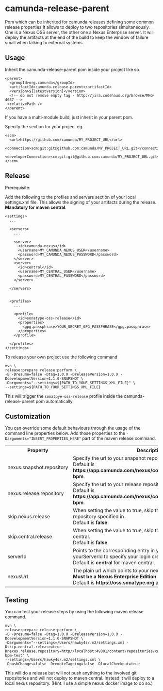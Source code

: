 camunda-release-parent
======================

Pom which can be inherited for camunda releases defining some common release properties
It allows to deploy to two repositories simultaneously. One is a Nexus OSS server, the other one a Nexus Enterprise server.
It will deploy the artifacts at the end of the build to keep the window of failure small when talking to external systems.

Usage
-----

Inherit the camunda-release-parent pom inside your project like so  
  
    <parent>
      <groupId>org.camunda</groupId>
      <artifactId>camunda-release-parent</artifactId>
      <version>${latestVersion}</version>
      <!-- do not remove empty tag - http://jira.codehaus.org/browse/MNG-4687 -->
     <relativePath />
    </parent>  
    
If you have a multi-module build, just inherit in your parent pom.  

Specify the <scm> section for your project eg.
    
    <scm>
      <url>https://github.com/camunda/MY_PROJECT_URL</url>
      <connection>scm:git:git@github.com:camunda/MY_PROJECT_URL.git</connection>
      <developerConnection>scm:git:git@github.com:camunda/MY_PROJECT_URL.git</developerConnection>
    </scm>

Release
-------

Prerequisite:  

  Add the following to the profiles and servers section of your local settings.xml file. This allows the signing of your artifacts during the release. <strong>Mandatory for maven central</strong>.
  
    <settings>
      ...
      
      <servers>
        ...
        
        <server>
          <id>camunda-nexus</id>
          <username>MY_CAMUNDA_NEXUS_USER</username>
          <password>MY_CAMUNDA_NEXUS_PASSWORD</password>
        </server>
        <server>
          <id>central</id>
          <username>MY_CENTRAL_USER</username>
          <password>MY_CENTRAL_PASSWORD</password>
        </server>
        
      </servers>
      
      
      <profiles>
        ...
        
        <profile>
          <id>sonatype-oss-release</id>
          <properties>
            <gpg.passphrase>YOUR_SECRET_GPG_PASSPHRASE</gpg.passphrase>
          </properties>
        </profile>
        
      </profiles>
    </settings>

To release your own project use the following command

    mvn \
    release:prepare release:perform \
    -B -Dresume=false -Dtag=1.0.0 -DreleaseVersion=1.0.0 -DdevelopmentVersion=1.1.0-SNAPSHOT \
    -Darguments="--settings=${PATH_TO_YOUR_SETTINGS_XML_FILE}" \
    --settings=${PATH_TO_YOUR_SETTINGS_XML_FILE}
    
This will trigger the `sonatpye-oss-release` profile inside the camunda-release-parent pom automatically.
    
Customization
-------------

You can override some default behaviours through the usage of the command line properties below. Add those properties to the `-Darguments="INSERT_PROPERTIES_HERE"` part of the maven release command.

<table>
  <tr>
    <th>Property</th><th>Description</th>
  </tr>
  <tr>
    <td>nexus.snapshot.repository</td><td>Specify the url to your snapshot repository.<br/>Default is <strong>https://app.camunda.com/nexus/content/repositories/camunda-bpm</strong>.</td>
  </tr>
  <tr>
    <td>nexus.release.repository</td><td>Specify the url to your release repository.<br/>Default is <strong>https://app.camunda.com/nexus/content/repositories/camunda-bpm</strong>.</td>
  </tr>
  <tr>
    <td>skip.nexus.release</td><td>When setting the value to true, skip the deployment to the release repository specified in <distributionManagement>.<br/>Default is <strong>false</strong>.</td>
  </tr>
  <tr>
    <td>skip.central.release</td><td>When setting the value to true, skip the deployment to maven central.<br/>Default is <strong>false</strong>.</td>
  </tr>
  <tr>
    <td>serverId</td><td>Points to the corresponding entry in your settings.xml like <server><id>yourServerId</id></server> to specify your login credentials.<br/>Default is <strong>central</strong> for maven central.</td>
  </tr>
  <tr>
    <td>nexusUrl</td><td>The plain url which points to your nexus installation.<br/><strong>Must be a Nexus Enterprise Edition</strong><br/>Default is <strong>https://oss.sonatype.org</strong> aka maven central.</td>
  </tr>
</table>

Testing
-------

You can test your release steps by using the following maven release command.

    mvn \
    release:prepare release:perform \
    -B -Dresume=false -Dtag=1.0.0 -DreleaseVersion=1.0.0 -DdevelopmentVersion=1.1.0-SNAPSHOT \
    -Darguments="--settings=/Users/hawky4s/.m2/settings.xml -Dskip.central.release=true -Dnexus.release.repository=http//localhost:49081/content/repositories/camunda-bpm-test" \
    --settings=/Users/hawky4s/.m2/settings.xml \
    -DpushChanges=false -DremoteTagging=false -DlocalCheckout=true
    
This will do a release but will not push anything to the involved git repositories and will not deploy to maven central. Instead it will deploy to a local nexus repository. (Hint: I use a simple nexus docker image to do so.)
